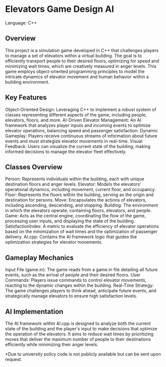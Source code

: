 # Elevators Game Design AI
Language: C++

## Overview
This project is a simulation game developed in C++ that challenges players to manage a set of elevators within a virtual building. The goal is to efficiently transport people to their desired floors, optimizing for speed and minimizing wait times, which are creatively measured in anger levels. This game employs object-oriented programming principles to model the intricate dynamics of elevator movement and human behavior within a building environment.

## Key Features
Object-Oriented Design: Leveraging C++ to implement a robust system of classes representing different aspects of the game, including people, elevators, floors, and more.
AI-Driven Elevator Management: An AI framework that analyzes player inputs and incoming events to optimize elevator operations, balancing speed and passenger satisfaction.
Dynamic Gameplay: Players receive continuous streams of information about future events and must strategize elevator movements in real-time.
Visual Feedback: Users can visualize the current state of the building, making informed decisions to manage the elevator fleet effectively.

## Classes Overview
Person: Represents individuals within the building, each with unique destination floors and anger levels.
Elevator: Models the elevators' operational dynamics, including movement, current floor, and occupancy.
Floor: Represents the floors within the building, serving as the origin and destination for persons.
Move: Encapsulates the actions of elevators, including ascending, descending, and stopping.
Building: The environment in which the elevators operate, containing floors, elevators, and people.
Game: Acts as the central engine, coordinating the flow of the game, processing user inputs, and displaying the state of the building.
SatisfactionIndex: A metric to evaluate the efficiency of elevator operations based on the minimization of wait times and the optimization of passenger delivery.
AI.cpp: Contains the AI framework logic that guides the optimization strategies for elevator movements.

## Gameplay Mechanics
Input File (game.in): The game reads from a game.in file detailing all future events, such as the arrival of people and their desired floors.
User Commands: Players issue commands to control elevator movements, reacting to the dynamic changes within the building.
Real-Time Strategy: The game challenges players to think ahead, anticipate future events, and strategically manage elevators to ensure high satisfaction levels.

## AI Implementation
The AI framework within AI.cpp is designed to analyze both the current state of the building and the player's input to make decisions that optimize the operation of the elevators. It aims to reduce wait times by prioritizing moves that deliver the maximum number of people to their destinations efficiently while minimizing their anger levels.

*Due to university policy code is not publicly available but can be sent upon request.

